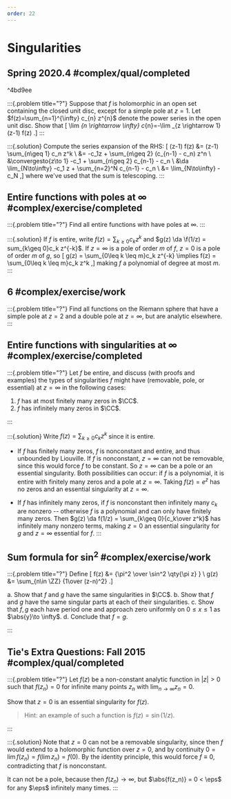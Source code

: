 ```yaml
---
order: 22
---
```


# Singularities

## Spring 2020.4 #complex/qual/completed

^4bd9ee

:::{.problem title="?"}
Suppose that $f$ is holomorphic in an open set containing the closed unit disc, except for a simple pole at $z=1$. Let $f(z)=\sum_{n=1}^{\infty} c_{n} z^{n}$ denote the power series in the open unit disc. Show that 
\[
\lim _{n \rightarrow \infty} c_{n}=-\lim _{z \rightarrow 1}(z-1) f(z)
.\]
:::

:::{.solution}
Compute the series expansion of the RHS:
\[
(z-1) f(z) 
&= (z-1) \sum_{n\geq 1} c_n z^k \\
&= -c_1z + \sum_{n\geq 2} (c_{n-1} - c_n) z^n \\
&\convergesto{z\to 1} -c_1 + \sum_{n\geq 2} c_{n-1} - c_n \\
&\da \lim_{N\to\infty} -c_1 z + \sum_{n=2}^N c_{n-1} - c_n \\
&= \lim_{N\to\infty} -c_N
,\]
where we've used that the sum is telescoping.
:::

## Entire functions with poles at $\infty$ #complex/exercise/completed

:::{.problem title="?"}
Find all entire functions with have poles at $\infty$.
:::

:::{.solution}
If $f$ is entire, write $f(z) = \sum_{k\geq 0}c_k z^k$ and $g(z) \da \f(1/z) = sum_{k\geq 0}c_k z^{-k}$.
If $z=\infty$ is a pole of order $m$ of $f$, $z=0$ is a pole of order $m$ of $g$, so 
\[
g(z) = \sum_{0\leq k \leq m}c_k z^{-k} \implies f(z) = \sum_{0\leq k \leq m}c_k z^k
,\]
making $f$ a polynomial of degree at most $m$.
:::

## 6 #complex/exercise/work

:::{.problem title="?"}
Find all functions on the Riemann sphere that have a simple pole at $z=2$ and a double pole at $z=\infty$, but are analytic elsewhere.
:::


## Entire functions with singularities at $\infty$ #complex/exercise/completed

:::{.problem title="?"}
Let $f$ be entire, and discuss (with proofs and examples) the types of singularities $f$ might have (removable, pole, or essential) at $z=\infty$ in the following cases:

1. $f$ has at most finitely many zeros in $\CC$.
2. $f$ has infinitely many zeros in $\CC$.

:::

:::{.solution}
Write $f(z) = \sum_{k\geq 0} c_k z^k$ since it is entire.

- If $f$ has finitely many zeros, $f$ is nonconstant and entire, and thus unbounded by Liouville.
  If $f$ is nonconstant, $z=\infty$ can not be removable, since this would force $f$ to be constant.
  So $z=\infty$ can be a pole or an essential singularity.
  Both possibilities can occur: if $f$ is a polynomial, it is entire with finitely many zeros and a pole at $z=\infty$.
  Taking $f(z)= e^z$ has no zeros and an essential singularity at $z=\infty$.

- If $f$ has infinitely many zeros, if $f$ is nonconstant then infinitely many $c_k$ are nonzero -- otherwise $f$ is a polynomial and can only have finitely many zeros.
  Then $g(z) \da f(1/z) = \sum_{k\geq 0}{c_k\over z^k}$ has infinitely many nonzero terms, making $z=0$ an essential singularity for $g$ and $z=\infty$ essential for $f$.
:::


## Sum formula for $\sin^2$ #complex/exercise/work

:::{.problem title="?"}
Define
\[
f(z) &= {\pi^2 \over \sin^2 \qty{\pi z} } \\
g(z) &= \sum_{n\in \ZZ} {1\over (z-n)^2}
.\]

a. Show that $f$ and $g$ have the same singularities in $\CC$.
b. Show that $f$ and $g$ have the same singular parts at each of their singularities.
c. Show that $f, g$ each have period one and approach zero uniformly on $0\leq x \leq 1$ as $\abs{y}\to \infty$.
d. Conclude that $f = g$.


:::

## Tie's Extra Questions: Fall 2015 #complex/qual/completed

:::{.problem title="?"}
Let $f(z)$ be a non-constant analytic function in $|z|>0$ such that $f(z_n) = 0$ for infinite many points $z_n$ with $\lim_{n \rightarrow \infty} z_n =0$. 

Show that $z=0$ is an essential singularity for $f(z)$.

> Hint: an example of such a function is $f(z) = \sin (1/z)$.

:::

:::{.solution}
Note that $z=0$ can not be a removable singularity, since then $f$ would extend to a holomorphic function over $z=0$, and by continuity $0 = \lim f(z_n) = f(\lim z_n) = f(0)$.
By the identity principle, this would force $f\equiv 0$, contradicting that $f$ is nonconstant.

It can not be a pole, because then $f(z_n)\to \infty$, but $\abs{f(z_n)} = 0 < \eps$ for any $\eps$ infinitely many times.
:::


